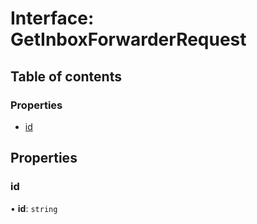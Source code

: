 # Interface: GetInboxForwarderRequest

## Table of contents

### Properties

- [id](GetInboxForwarderRequest.md#id)

## Properties

### <a id="id" name="id"></a> id

• **id**: `string`
